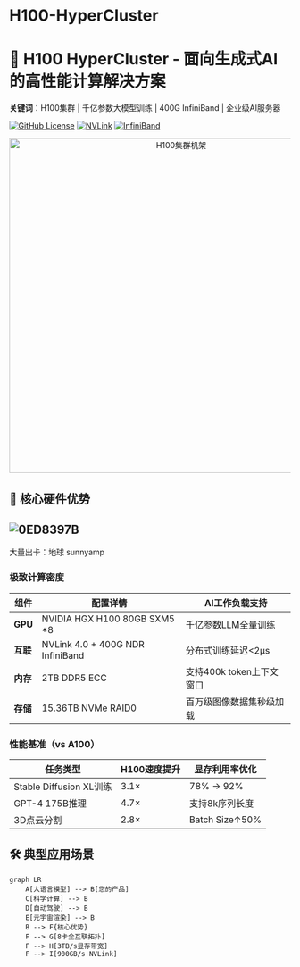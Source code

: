 # H100-HyperCluster
# 🚀 H100 HyperCluster - 面向生成式AI的高性能计算解决方案 
**关键词**：H100集群 | 千亿参数大模型训练 | 400G InfiniBand | 企业级AI服务器

[![GitHub License](https://img.shields.io/badge/硬件规格-商用授权-blue)](https://您的产品官网)
[![NVLink](https://img.shields.io/badge/NVLink-900GB/s-brightgreen)](https://www.nvidia.com)
[![InfiniBand](https://img.shields.io/badge/NDR_InfiniBand-400G-important)](https://www.mellanox.com)

<p align="center">
  <img src="https://example.com/您的服务器实拍图.jpg" width="600" alt="H100集群机架">
</p>

## 🌟 核心硬件优势
## ![0ED8397B](https://github.com/user-attachments/assets/3a853aa1-d31c-4c46-9789-1d60eb1720fc)
  大量出卡：地球 sunnyamp
### 极致计算密度
| 组件         | 配置详情                          | AI工作负载支持                 |
|--------------|----------------------------------|------------------------------|
| ​**GPU**      | NVIDIA HGX H100 80GB SXM5 *8     | 千亿参数LLM全量训练            |
| ​**互联**     | NVLink 4.0 + 400G NDR InfiniBand | 分布式训练延迟<2μs            |
| ​**内存**     | 2TB DDR5 ECC                     | 支持400k token上下文窗口       |
| ​**存储**     | 15.36TB NVMe RAID0               | 百万级图像数据集秒级加载       |

### 性能基准（vs A100）
| 任务类型        | H100速度提升 | 显存利用率优化 |
|---------------|-------------|--------------|
| Stable Diffusion XL训练 | 3.1×        | 78% → 92%    |
| GPT-4 175B推理 | 4.7×        | 支持8k序列长度 |
| 3D点云分割      | 2.8×        | Batch Size↑50%|

## 🛠️ 典型应用场景
```mermaid
graph LR
    A[大语言模型] --> B[您的产品]
    C[科学计算] --> B
    D[自动驾驶] --> B
    E[元宇宙渲染] --> B
    B --> F{核心优势}
    F --> G[8卡全互联拓扑]
    F --> H[3TB/s显存带宽]
    F --> I[900GB/s NVLink]
